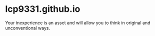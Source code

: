 # lcp9331.github.io
Your inexperience is an asset and will allow you to think in original and unconventional ways.
